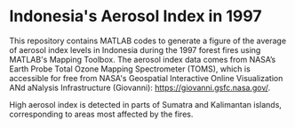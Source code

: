 # Indonesia's Aerosol Index in 1997

This repository contains MATLAB codes to generate a figure of the average of aerosol index levels in Indonesia during the 1997 forest fires using MATLAB's Mapping Toolbox. The aerosol index data comes from NASA’s Earth Probe Total Ozone Mapping Spectrometer (TOMS), which is accessible for free from NASA's Geospatial Interactive Online Visualization ANd aNalysis Infrastructure (Giovanni): https://giovanni.gsfc.nasa.gov/. 

High aerosol index is detected in parts of Sumatra and Kalimantan islands, corresponding to areas most affected by the fires.
